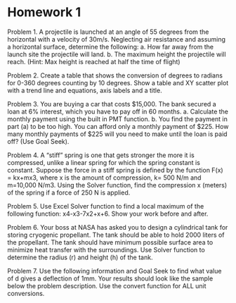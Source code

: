 # Homework 1

Problem 1. A projectile is launched at an angle of 55 degrees from the horizontal with a velocity
of 30m/s. Neglecting air resistance and assuming a horizontal surface, determine the following:
a. How far away from the launch site the projectile will land.
b. The maximum height the projectile will reach. (Hint: Max height is reached at half the time
of flight)


Problem 2. Create a table that shows the conversion of degrees to radians for 0-360 degrees
counting by 10 degrees. Show a table and XY scatter plot with a trend line and equations, axis
labels and a title.

Problem 3. You are buying a car that costs $15,000. The bank secured a loan at 6% interest,
which you have to pay off in 60 months.
a. Calculate the monthly payment using the built in PMT function.
b. You find the payment in part (a) to be too high. You can afford only a monthly payment of
$225. How many monthly payments of $225 will you need to make until the loan is paid off?
(Use Goal Seek).

Problem 4. A “stiff” spring is one that gets stronger the more it is compressed, unlike a linear
spring for which the spring constant is constant. Suppose the force in a stiff spring is defined by
the function F(x) = kx+mx3, where x is the amount of compression, k= 500 N/m and m=10,000
N/m3. Using the Solver function, find the compression x (meters) of the spring if a force of 250
N is applied.

Problem 5. Use Excel Solver function to find a local maximum of the following function:
x4-x3-7x2+x+6. Show your work before and after.


Problem 6. Your boss at NASA has asked you to design a cylindrical tank for storing cryogenic
propellant. The tank should be able to hold 2000 liters of the propellant. The tank should have
minimum possible surface area to minimize heat transfer with the surroundings. Use Solver
function to determine the radius (r) and height (h) of the tank.


Problem 7. Use the following information and Goal Seek to find what value of d gives a
deflection of 1mm. Your results should look like the sample below the problem description. Use
the convert function for ALL unit conversions.


